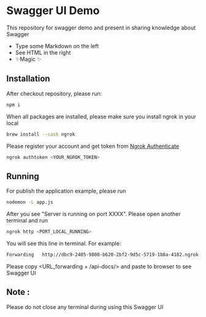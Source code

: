 # Swagger UI Demo

This repository for swagger demo and present in sharing knowledge about Swagger
- Type some Markdown on the left
- See HTML in the right
- ✨Magic ✨

## Installation

After checkout repository, please run:

```sh
npm i
```
When all packages are installed, please make sure you install ngrok in your local

```sh
brew install --cask ngrok
```

Please register your account and get token from [Ngrok Authenticate](https://breakdance.github.io/breakdance/)

```sh
ngrok authtoken <YOUR_NGROK_TOKEN>
```

## Running

For publish the application example, please run

```sh
nodemon -L app.js
```
After you see "Server is running on port XXXX". Please open another terminal and run

```sh
ngrok http <PORT_LOCAL_RUNNING>
```
You will see this line in terminal. For example:
```sh
Forwarding   http://dbc9-2405-9800-b620-2bf2-9d5c-5719-1b8a-4182.ngrok.io -> http://localhost:8080
```

Please copy <URL_forwarding + /api-docs/> and paste to browser to see Swagger UI

## Note :
Please do not close any terminal during using this Swagger UI